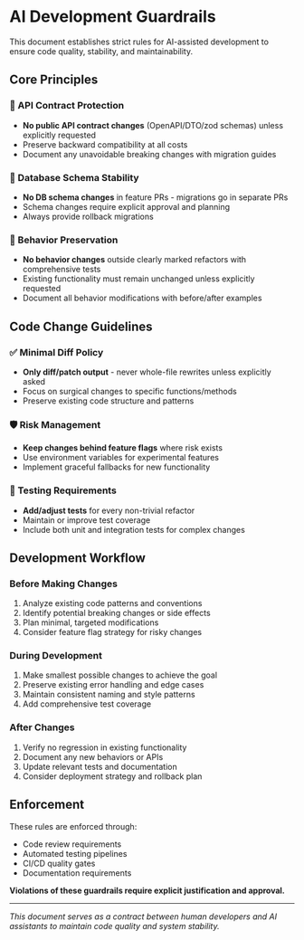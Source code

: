 # AI Development Guardrails

This document establishes strict rules for AI-assisted development to ensure code quality,
stability, and maintainability.

## Core Principles

### 🚫 API Contract Protection

- **No public API contract changes** (OpenAPI/DTO/zod schemas) unless explicitly requested
- Preserve backward compatibility at all costs
- Document any unavoidable breaking changes with migration guides

### 🚫 Database Schema Stability

- **No DB schema changes** in feature PRs - migrations go in separate PRs
- Schema changes require explicit approval and planning
- Always provide rollback migrations

### 🚫 Behavior Preservation

- **No behavior changes** outside clearly marked refactors with comprehensive tests
- Existing functionality must remain unchanged unless explicitly requested
- Document all behavior modifications with before/after examples

## Code Change Guidelines

### ✅ Minimal Diff Policy

- **Only diff/patch output** - never whole-file rewrites unless explicitly asked
- Focus on surgical changes to specific functions/methods
- Preserve existing code structure and patterns

### 🛡️ Risk Management

- **Keep changes behind feature flags** where risk exists
- Use environment variables for experimental features
- Implement graceful fallbacks for new functionality

### 🧪 Testing Requirements

- **Add/adjust tests** for every non-trivial refactor
- Maintain or improve test coverage
- Include both unit and integration tests for complex changes

## Development Workflow

### Before Making Changes

1. Analyze existing code patterns and conventions
2. Identify potential breaking changes or side effects
3. Plan minimal, targeted modifications
4. Consider feature flag strategy for risky changes

### During Development

1. Make smallest possible changes to achieve the goal
2. Preserve existing error handling and edge cases
3. Maintain consistent naming and style patterns
4. Add comprehensive test coverage

### After Changes

1. Verify no regression in existing functionality
2. Document any new behaviors or APIs
3. Update relevant tests and documentation
4. Consider deployment strategy and rollback plan

## Enforcement

These rules are enforced through:

- Code review requirements
- Automated testing pipelines
- CI/CD quality gates
- Documentation requirements

**Violations of these guardrails require explicit justification and approval.**

---

_This document serves as a contract between human developers and AI assistants to maintain code
quality and system stability._
